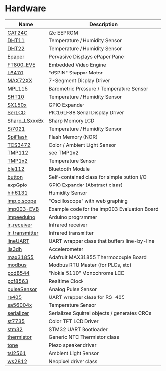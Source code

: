 # Hardware
| Name | Description |
| ---- | ----------- |
| [CAT24C](eeprom/CAT24C) | i2c EEPROM |
| [DHT11](DHT11) | Temperature / Humidity Sensor |
| [DHT22](DHT22) | Temperature / Humidity Sensor |
| [Epaper](Epaper) | Pervasive Displays ePaper Panel |
| [FT800_EVE](FT800_EVE) | Embedded Video Engine |
| [L6470](L6470) | "dSPIN" Stepper Motor |
| [MAX72XX](MAX72XX) | 7-Segment Display Driver
| [MPL115](MPL115) | Barometric Pressure / Temperature Sensor
| [SHT10](SHT10) | Temperature / Humidity Sensor
| [SX150x](SX150x) | GPIO Expander
| [SerLCD](SerLCD) | PIC16LF88 Serial Display Driver
| [Sharp_LSxxxBx](Sharp_LSxxxBx) | Sharp Memory LCD
| [Si7021](Si7021) | Temperature / Humidity Sensor
| [SpiFlash](SpiFlash) | Flash Memory (NOR)
| [TCS3472](TCS3472) | Color / Ambient Light Sensor
| [TMP112](TMP112) | see TMP1x2
| [TMP1x2](TMP1x2) | Temperature Sensor
| [ble112](ble112) | Bluetooth Module
| [button](button) | Self-contained class for simple button I/O
| [expGpio](expGpio) | GPIO Expander (Abstract class)
| [hih6131](hih6131) | Humidity Sensor
| [imp.o.scope](imp.o.scope) | "Oscilloscope" with web graphing
| [imp003-EVB](imp003-EVB) | Example code for the imp003 Evaluation Board
| [impeeduino](impeeduino) | Arduino programmer
| [ir_receiver](ir_receiver) | Infrared receiver
| [ir_transmitter](ir_transmitter) | Infrared transmitter
| [lineUART](lineUART) | UART wrapper class that buffers line-by-line
| [lis3dh](lis3dh) | Accelerometer
| [max31855](max31855) | Adafruit MAX31855 Thermocouple Board
| [modbus](modbus) | Modbus RTU Master (for PLCs, etc)
| [pcd8544](pcd8544) | "Nokia 5110" Monochrome LCD
| [pcf8563](pcf8563) | Realtime Clock
| [pulseSensor](pulseSensor) | Analog Pulse Sensor
| [rs485](rs485) | UART wrapper class for RS-485
| [sa56004x](sa56004x) | Temperature Sensor
| [serializer](serializer) | Serializes Squirrel objects / generates CRCs  
| [st7735](st7735) | Color TFT LCD Driver
| [stm32](stm32) | STM32 UART Bootloader
| [thermistor](thermistor) | Generic NTC Thermistor class
| [tone](tone) | Piezo speaker driver
| [tsl2561](tsl2561) | Ambient Light Sensor
| [ws2812](ws2812) | Neopixel driver class
